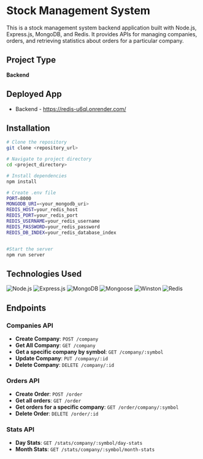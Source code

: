 # Stock Management System

This is a stock management system backend application built with Node.js, Express.js, MongoDB, and Redis. It provides APIs for managing companies, orders, and retrieving statistics about orders for a particular company.

## Project Type

 **Backend**

## Deployed App

- Backend - https://redis-u6ql.onrender.com/

## Installation

```bash
# Clone the repository
git clone <repository_url>

# Navigate to project directory
cd <project_directory>

# Install dependencies
npm install

# Create .env file
PORT=8000
MONGODB_URI=<your_mongodb_uri>
REDIS_HOST=your_redis_host
REDIS_PORT=your_redis_port
REDIS_USERNAME=your_redis_username
REDIS_PASSWORD=your_redis_password
REDIS_DB_INDEX=your_redis_database_index


#Start the server
npm run server
```

## Technologies Used

![Node.js](https://img.shields.io/badge/-Node.js-339933?logo=node.js&logoColor=white&style=for-the-badge)
![Express.js](https://img.shields.io/badge/-Express.js-000000?logo=express&style=for-the-badge)
![MongoDB](https://img.shields.io/badge/-MongoDB-47A248?logo=mongodb&logoColor=white&style=for-the-badge)
![Mongoose](https://img.shields.io/badge/-Mongoose-880000?logoColor=white&style=for-the-badge)
![Winston](https://img.shields.io/badge/-Winston-002F6C?style=for-the-badge)
![Redis](https://img.shields.io/badge/-Redis-DC382D?logo=redis&logoColor=white&style=for-the-badge)


## Endpoints

### Companies API
- **Create Company**: `POST /company`
- **Get All Company**: `GET /company`
- **Get a specific company by symbol**: `GET /company/:symbol`
- **Update Company**: `PUT /company/:id`
- **Delete Company**: `DELETE /company/:id`

### Orders API
- **Create Order**: `POST /order`
- **Get all orders**: `GET /order`
- **Get orders for a specific company**: `GET /order/company/:symbol`
- **Delete Order**: `DELETE /order/:id`

### Stats API
- **Day Stats**: `GET /stats/company/:symbol/day-stats`
- **Month Stats**: `GET /stats/company/:symbol/month-stats`

